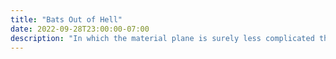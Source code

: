 ```yaml
---
title: "Bats Out of Hell"
date: 2022-09-28T23:00:00-07:00
description: "In which the material plane is surely less complicated than Baator"
---
```

